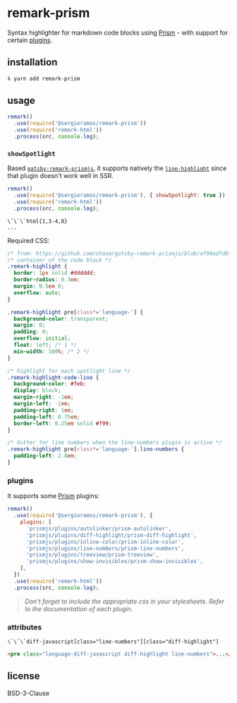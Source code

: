 # remark-prism

Syntax highlighter for markdown code blocks using [Prism](https://prismjs.com/) - with support for certain [plugins](https://prismjs.com/plugins/).

## installation

```bash
λ yarn add remark-prism
```

## usage

```js
remark()
  .use(require('@sergioramos/remark-prism'))
  .use(require('remark-html'))
  .process(src, console.log);
```

### `showSpotlight`

Based [`gatsby-remark-prismjs`](https://github.com/gatsbyjs/gatsby/tree/master/packages/gatsby-remark-prismjs), it supports natively the [`line-highlight`](https://prismjs.com/plugins/line-highlight/) since that plugin doesn't work well in SSR.

```js
remark()
  .use(require('@sergioramos/remark-prism'), { showSpotlight: true })
  .use(require('remark-html'))
  .process(src, console.log);
```

```
\`\`\`html{1,3-4,8}
...
```

Required CSS:

```css
/* from: https://github.com/chasm/gatsby-remark-prismjs/blob/af90edfd6f378a7ffd8d70e50a540077795e5c2c/README.md#L83-L110 */
/* container of the code block */
.remark-highlight {
  border: 1px solid #dddddd;
  border-radius: 0.3em;
  margin: 0.5em 0;
  overflow: auto;
}

.remark-highlight pre[class*='language-'] {
  background-color: transparent;
  margin: 0;
  padding: 0;
  overflow: initial;
  float: left; /* 1 */
  min-width: 100%; /* 2 */
}

/* highlight for each spotlight line */
.remark-highlight-code-line {
  background-color: #feb;
  display: block;
  margin-right: -1em;
  margin-left: -1em;
  padding-right: 1em;
  padding-left: 0.75em;
  border-left: 0.25em solid #f99;
}

/* Gutter for line numbers when the line-numbers plugin is active */
.remark-highlight pre[class*='language-'].line-numbers {
  padding-left: 2.8em;
}
```

### plugins

It supports some [Prism](https://prismjs.com/) plugins:

```js
remark()
  .use(require('@sergioramos/remark-prism'), {
    plugins: [
      'prismjs/plugins/autolinker/prism-autolinker',
      'prismjs/plugins/diff-highlight/prism-diff-highlight',
      'prismjs/plugins/inline-color/prism-inline-color',
      'prismjs/plugins/line-numbers/prism-line-numbers',
      'prismjs/plugins/treeview/prism-treeview',
      'prismjs/plugins/show-invisibles/prism-show-invisibles',
    ],
  })
  .use(require('remark-html'))
  .process(src, console.log);
```

> _Don't forget to include the appropriate css in your stylesheets. Refer to the documentation of each plugin._

### attributes

```
\`\`\`diff-javascript[class="line-numbers"][class="diff-highlight"]
```

```html
<pre class="language-diff-javascript diff-highlight line-numbers">...</pre>
```

## license

BSD-3-Clause
